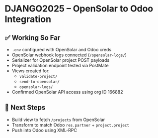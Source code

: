 # DJANGO2025 – OpenSolar to Odoo Integration

## ✅ Working So Far
- `.env` configured with OpenSolar and Odoo creds
- OpenSolar webhook logs connected (`/opensolar-logs/`)
- Serializer for OpenSolar project POST payloads
- Project validation endpoint tested via PostMate
- Views created for:
  - `validate-project/`
  - `send-to-opensolar/`
  - `opensolar-logs/`
- Confirmed OpenSolar API access using org ID 166882

## 🔄 Next Steps
- Build view to fetch `/projects` from OpenSolar
- Transform to match Odoo `res.partner` + `project.project`
- Push into Odoo using XML-RPC
